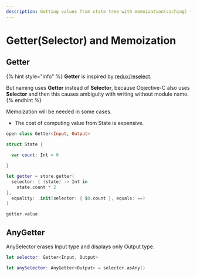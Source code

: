 ```yaml
---
description: Getting values from state tree with memoization(caching) to keep performance.
---
```


# Getter\(Selector\) and Memoization

## Getter

{% hint style="info" %}
**Getter** is inspired by [redux/reselect](https://github.com/reduxjs/reselect).

But naming uses **Getter** instead of **Selector**, because Objective-C also uses **Selector** and then this causes ambiguity with writing without module name.
{% endhint %}

Memoization will be needed in some cases.

* The cost of computing value from State is expensive.

```swift
open class Getter<Input, Output>
```

```swift
struct State {
       
  var count: Int = 0

}

let getter = store.getter(
  selector: { (state) -> Int in
    state.count * 2
},  
  equality: .init(selector: { $0.count }, equals: ==)
)

getter.value
```

## AnyGetter

AnySelector erases Input type and displays only Output type.

```swift
let selector: Getter<Input, Output>

let anySelector: AnyGetter<Output> = selector.asAny()
```

